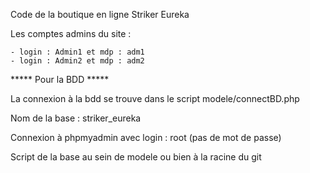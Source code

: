 Code de la boutique en ligne Striker Eureka

Les comptes admins du site :

	- login : Admin1 et mdp : adm1
	- login : Admin2 et mdp : adm2



***** Pour la BDD *****

La connexion à la bdd se trouve dans le script modele/connectBD.php

Nom de la base : striker_eureka

Connexion à phpmyadmin avec login : root (pas de mot de passe)

Script de la base au sein de modele ou bien à la racine du git 
